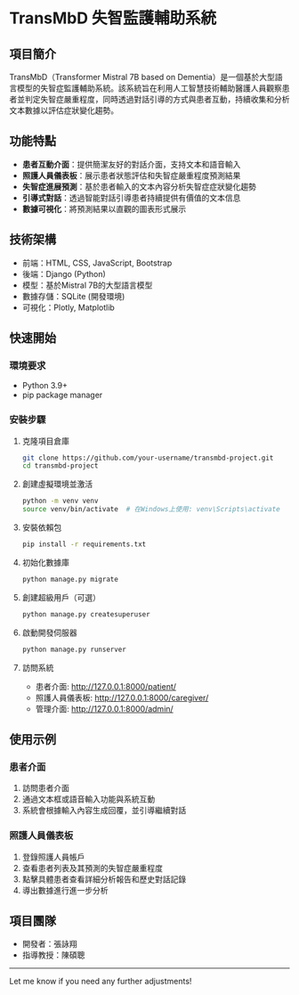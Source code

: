 # TransMbD 失智監護輔助系統

## 項目簡介

TransMbD（Transformer Mistral 7B based on Dementia）是一個基於大型語言模型的失智症監護輔助系統。該系統旨在利用人工智慧技術輔助醫護人員觀察患者並判定失智症嚴重程度，同時透過對話引導的方式與患者互動，持續收集和分析文本數據以評估症狀變化趨勢。

## 功能特點

- **患者互動介面**：提供簡潔友好的對話介面，支持文本和語音輸入
- **照護人員儀表板**：展示患者狀態評估和失智症嚴重程度預測結果
- **失智症進展預測**：基於患者輸入的文本內容分析失智症症狀變化趨勢
- **引導式對話**：透過智能對話引導患者持續提供有價值的文本信息
- **數據可視化**：將預測結果以直觀的圖表形式展示

## 技術架構

- 前端：HTML, CSS, JavaScript, Bootstrap
- 後端：Django (Python)
- 模型：基於Mistral 7B的大型語言模型
- 數據存儲：SQLite (開發環境)
- 可視化：Plotly, Matplotlib

## 快速開始

### 環境要求

- Python 3.9+
- pip package manager

### 安裝步驟

1. 克隆項目倉庫
   ```bash
   git clone https://github.com/your-username/transmbd-project.git
   cd transmbd-project
   ```

2. 創建虛擬環境並激活
   ```bash
   python -m venv venv
   source venv/bin/activate  # 在Windows上使用: venv\Scripts\activate
   ```

3. 安裝依賴包
   ```bash
   pip install -r requirements.txt
   ```

4. 初始化數據庫
   ```bash
   python manage.py migrate
   ```

5. 創建超級用戶（可選）
   ```bash
   python manage.py createsuperuser
   ```

6. 啟動開發伺服器
   ```bash
   python manage.py runserver
   ```

7. 訪問系統
   - 患者介面: http://127.0.0.1:8000/patient/
   - 照護人員儀表板: http://127.0.0.1:8000/caregiver/
   - 管理介面: http://127.0.0.1:8000/admin/

## 使用示例

### 患者介面

1. 訪問患者介面
2. 通過文本框或語音輸入功能與系統互動
3. 系統會根據輸入內容生成回覆，並引導繼續對話

### 照護人員儀表板

1. 登錄照護人員帳戶
2. 查看患者列表及其預測的失智症嚴重程度
3. 點擊具體患者查看詳細分析報告和歷史對話記錄
4. 導出數據進行進一步分析

## 項目團隊

- 開發者：張詠翔
- 指導教授：陳碩聰
---

Let me know if you need any further adjustments!
